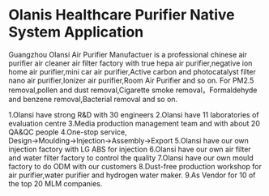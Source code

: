 # Olanis Healthcare Purifier Native System Application

Guangzhou Olansi Air Purifier Manufactuer is a professional chinese air purifier air cleaner air filter factory with true hepa air purifier,negative ion home air purifier,mini car air purifier,Active carbon and photocatalyst filter nano air purifier,Ionizer air purifier,Room Air Purifier and so on. For PM2.5 removal,pollen and dust removal,Cigarette smoke removal，Formaldehyde and benzene removal,Bacterial removal and so on.

1.Olansi have strong R&D with 30 engineers
2.Olansi have 11 laboratories of evaluation centre
3.Media production management team and with about 20 QA&QC people
4.One-stop service, Design→Moulding→Injection→Assembly→Export
5.Olansi have our own injection factory with LG ABS for injection
6.Olansi have our own air filter and water filter factory to control the quality
7.Olansi have our own mould factory to do ODM with our customers
8.Dust-free production workshop for air purifier,water purifier and hydrogen water maker.
9.As Vendor for 10 of the top 20 MLM companies.
